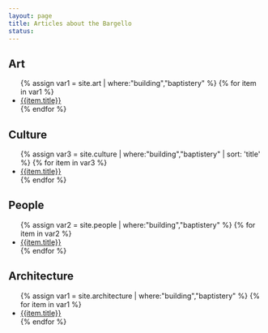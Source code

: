 ```yaml
---
layout: page
title: Articles about the Bargello 
status: 
---
```


<div class="encyclopedia">
  
 <article>
<h2><span class="icon fa-paint-brush"></span> Art</h2>
<ul>
{% assign var1 = site.art | where:"building","baptistery" %}
{% for item in var1 %}
  <li><a href="{{ item.url | absolute_url }}">{{item.title}}</a></li>
{% endfor %}
</ul>
</article>

<article>
<h2><span class="icon fa-balance-scale"></span> Culture</h2>
<ul>
{% assign var3 = site.culture | where:"building","baptistery" | sort: 'title' %}
{% for item in var3 %}
  <li><a href="{{ item.url | absolute_url }}">{{item.title}}</a></li>
{% endfor %}
</ul>
</article>
</div>
<div class="encyclopedia">
<article>
<h2><span class="icon fa-users"></span> People</h2>
<ul>
{% assign var2 = site.people | where:"building","baptistery" %}
{% for item in var2 %}
  <li><a href="{{ item.url | absolute_url }}">{{item.title}}</a></li>
{% endfor %}
</ul>
</article>
  
 <article>
<h2><span class="icon fa-university"></span> Architecture</h2>
<ul>
{% assign var1 = site.architecture | where:"building","baptistery" %}
{% for item in var1 %}
  <li><a href="{{ item.url | absolute_url }}">{{item.title}}</a></li>
{% endfor %}
</ul>
</article>
</div>
